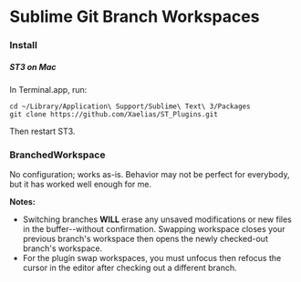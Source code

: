 # Sublime Git Branch Workspaces

### Install

##### ST3 on Mac

In Terminal.app, run:

    cd ~/Library/Application\ Support/Sublime\ Text\ 3/Packages
    git clone https://github.com/Xaelias/ST_Plugins.git

Then restart ST3.

### BranchedWorkspace

No configuration; works as-is. Behavior may not be perfect for everybody, but it has worked well enough for me.

**Notes:**

* Switching branches **WILL** erase any unsaved modifications or new files in the buffer--without confirmation. Swapping workspace closes your previous branch's workspace then opens the newly checked-out branch's workspace.
* For the plugin swap workspaces, you must unfocus then refocus the cursor in the editor after checking out a different branch. 
